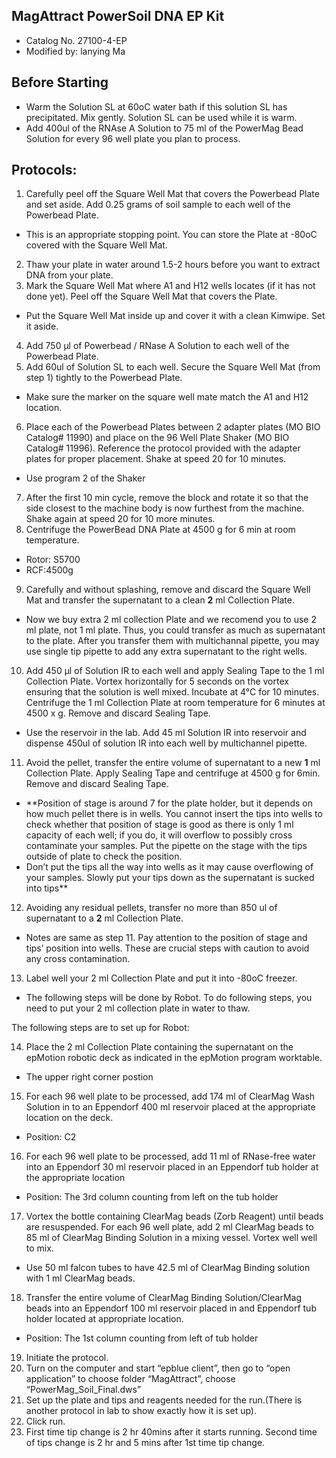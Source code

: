 ## MagAttract PowerSoil DNA EP Kit
* Catalog No. 27100-4-EP
* Modified by: lanying Ma
## Before Starting
*	Warm the Solution SL at 60oC water bath if this solution SL has precipitated. Mix gently. Solution SL can be used while it is warm.
*	Add 400ul of the RNAse A Solution to 75 ml of the PowerMag Bead Solution for every 96 well plate you plan to process.
## Protocols:
1.	Carefully peel off the Square Well Mat that covers the Powerbead Plate and set aside. Add 0.25 grams of soil sample to each well of the Powerbead Plate. 
*	This is an appropriate stopping point. You can store the Plate at -80oC covered with the Square Well Mat.
2.	 Thaw your plate in water around 1.5-2 hours before you want to extract DNA from your plate. 
3.	Mark the Square Well Mat where A1 and H12 wells locates (if it has not done yet). Peel off the Square Well Mat that covers the Plate. 
*	Put the Square Well Mat inside up and cover it with a clean Kimwipe. Set it aside.
4.	Add 750 μl of Powerbead / RNase A Solution to each well of the Powerbead Plate.
5.	Add 60ul of Solution SL to each well. Secure the Square Well Mat (from step 1) tightly to the Powerbead Plate.
*	Make sure the marker on the square well mate match the A1 and H12 location.
6.	Place each of the Powerbead Plates between 2 adapter plates (MO BIO Catalog# 11990) and place on the 96 Well Plate Shaker (MO BIO Catalog# 11996). Reference the protocol provided with the adapter plates for proper placement. Shake at speed 20 for 10 minutes.
*	Use program 2 of the Shaker
7.	After the first 10 min cycle, remove the block and rotate it so that the side closest to the machine body is now furthest from the machine. Shake again at speed 20 for 10 more minutes.
8.	Centrifuge the PowerBead DNA Plate at 4500 g for 6 min at room temperature.
*	Rotor: S5700
*	RCF:4500g
9.	Carefully and without splashing, remove and discard the Square Well Mat and transfer the supernatant to a clean **2** ml Collection Plate.
*	Now we buy extra 2 ml collection Plate and we recomend you to use 2 ml plate, not 1 ml plate.  Thus, you could transfer as much as supernatant to the plate. After you transfer them with multichannal pipette, you may use single tip pipette to add any extra supernatant to the right wells.
10.	Add 450 μl of Solution IR to each well and apply Sealing Tape to the 1 ml Collection Plate. Vortex horizontally for 5 seconds on the vortex ensuring that the solution is well mixed. Incubate at 4°C for 10 minutes. Centrifuge the 1 ml Collection Plate at room temperature for 6 minutes at 4500 x g. Remove and discard Sealing Tape.
*	Use the reservoir in the lab. Add 45 ml Solution IR into reservoir and dispense 450ul of solution IR into each well by multichannel pipette.
11.	Avoid the pellet, transfer the entire volume of supernatant to a new **1** ml Collection Plate. Apply Sealing Tape and centrifuge at 4500 g for 6min. Remove and discard Sealing Tape.
*	**Position of stage is around 7 for the plate holder, but it depends on how much pellet there is in wells.  You cannot insert the tips into wells to check whether that position of stage is good as there is only 1 ml capacity of each well; if you do, it will overflow to possibly cross contaminate your samples. Put the pipette on the stage with the tips outside of plate to check the position.
* Don’t put the tips all the way into wells as it may cause overflowing of your samples. Slowly put your tips down as the supernatant is sucked into tips** 

12.	Avoiding any residual pellets, transfer no more than 850 ul of supernatant to a **2** ml Collection Plate.
* Notes are same as step 11. Pay attention to the position of stage and tips’ position into wells.   These are crucial steps with caution to avoid any cross contamination.
13.	Label well your 2 ml Collection Plate and put it into -80oC freezer.
*	The following steps will be done by Robot.  To do following steps, you need to put your 2 ml collection plate in water to thaw. 

The following steps are to set up for Robot:

14.	 Place the 2 ml Collection Plate containing the supernatant on the epMotion robotic deck as indicated in the epMotion program worktable.
*	The upper right corner postion
15.	For each 96 well plate to be processed, add 174 ml of ClearMag Wash Solution in to an Eppendorf 400 ml reservoir placed at the appropriate location on the deck.
*	Position: C2
16.	 For each 96 well plate to be processed, add 11 ml of RNase-free water into an Eppendorf 30 ml reservoir placed in an Eppendorf tub holder at the appropriate location 
*	Position: The 3rd column counting from left on the tub holder
17.	 Vortex the bottle containing ClearMag beads (Zorb Reagent) until beads are resuspended. For each 96 well plate, add 2 ml ClearMag beads to 85 ml of ClearMag Binding Solution in a mixing vessel. Vortex well well to mix.
*	Use 50 ml falcon tubes to have 42.5 ml of ClearMag Binding solution with 1 ml ClearMag beads.
18.	Transfer the entire volume of ClearMag Binding Solution/ClearMag beads into an Eppendorf 100 ml reservoir placed in and Eppendorf tub holder located at appropriate location.
*	Position: The 1st column counting from left of tub holder

19.	 Initiate the protocol.
20.	 Turn on the computer and start “epblue client”, then go to “open application” to choose folder “MagAttract”, choose “PowerMag_Soil_Final.dws”
21.	Set up the plate and tips and reagents needed for the run.(There is another protocol in lab to show exactly how it is set up).
22.	Click run.
23.	First time tip change is 2 hr 40mins after it starts running. Second time of tips change is 2 hr and 5 mins after 1st time tip change.



